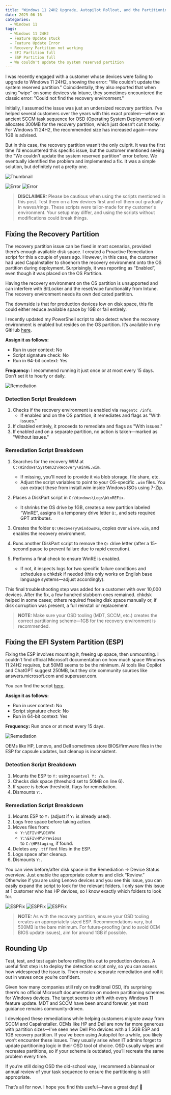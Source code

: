```yaml
---
title: "Windows 11 24H2 Upgrade, Autopilot Rollout, and the Partitioning from Hell"
date: 2025-06-16
categories:
  - Windows 11
tags:
  - Windows 11 24H2
  - Feature Update stuck
  - Feature Update Error
  - Recovery Partition not working
  - EFI Partition full
  - ESP Partition full
  - We couldn't update the system reserved partition
---
```


I was recently engaged with a customer whose devices were failing to upgrade to Windows 11 24H2, showing the error: "We couldn't update the system reserved partition." Coincidentally, they also reported that when using "wipe" on some devices via Intune, they sometimes encountered the classic error: "Could not find the recovery environment."

Initially, I assumed the issue was just an undersized recovery partition. I’ve helped several customers over the years with this exact problem—where an ancient SCCM task sequence for OSD (Operating System Deployment) only allocates 300MB for the recovery partition, which just doesn’t cut it today. For Windows 11 24H2, the recommended size has increased again—now 1GB is advised.

But in this case, the recovery partition wasn’t the only culprit. It was the first time I’d encountered this specific issue, but the customer mentioned seeing the "We couldn't update the system reserved partition" error before. We eventually identified the problem and implemented a fix. It was a simple solution, but definitely not a pretty one.

![Thumbnail](/assets/images/2025-06-16-Windows11-Partitioning-From-Hell/ITAdmin_Hell.png?raw=true "Partitioning hell")

![Error](/assets/images/2025-06-16-Windows11-Partitioning-From-Hell/RecoveryEnvironment-Error.png?raw=true "WinRE Error")
![Error](/assets/images/2025-06-16-Windows11-Partitioning-From-Hell/ESP-Error.png?raw=true "WinRE Error")

> **DISCLAIMER:** Please be cautious when using the scripts mentioned in this post. Test them on a few devices first and roll them out gradually in waves/rings. These scripts were tailor-made for my customer's environment. Your setup may differ, and using the scripts without modifications could break things.

## Fixing the Recovery Partition

The recovery partition issue can be fixed in most scenarios, provided there’s enough available disk space. I created a Proactive Remediation script for this a couple of years ago. However, in this case, the customer had used CapaInstaller to shoehorn the recovery environment onto the OS partition during deployment. Surprisingly, it was reporting as “Enabled”, even though it was placed on the OS Partition.

Having the recovery environment on the OS partition is unsupported and can interfere with BitLocker and the reset/wipe functionality from Intune. The recovery environment needs its own dedicated partition.

The downside is that for production devices low on disk space, this fix could either reduce available space by 1GB or fail entirely.

I recently updated my PowerShell script to also detect when the recovery environment is enabled but resides on the OS partition. It’s available in my GitHub [here](https://github.com/thisisevilevil/IntunePublic/tree/main/Remediations/Recovery%20Partition).

**Assign it as follows:**
- Run in user context: No  
- Script signature check: No  
- Run in 64-bit context: Yes  

**Frequency:** I recommend running it just once or at most every 15 days. Don’t set it to hourly or daily.

![Remediation](/assets/images/2025-06-16-Windows11-Partitioning-From-Hell/RecoveryPartition-Remediation.png?raw=true "Recovery Partition Remediation")

### Detection Script Breakdown

1. Checks if the recovery environment is enabled via `reagentc /info`.  
   - If enabled and on the OS partition, it remediates and flags as "With issues."
2. If disabled entirely, it proceeds to remediate and flags as "With issues."
3. If enabled and on a separate partition, no action is taken—marked as "Without issues."

### Remediation Script Breakdown

1. Searches for the recovery WIM at `C:\Windows\System32\Recovery\WinRE.wim`.  
   - If missing, you'll need to provide it via blob storage, file share, etc.
   - Adjust the script variables to point to your OS-specific `.wim` files. You can extract these from install.wim inside Windows ISOs using 7-Zip.

2. Places a DiskPart script in `C:\Windows\Logs\WinREFix`.  
   - It shrinks the OS drive by 1GB, creates a new partition labeled “WinRE”, assigns it a temporary drive letter `Q:`, and sets required GPT attributes.

3. Creates the folder `Q:\Recovery\WindowsRE`, copies over `winre.wim`, and enables the recovery environment.

4. Runs another DiskPart script to remove the `Q:` drive letter (after a 15-second pause to prevent failure due to rapid execution).

5. Performs a final check to ensure WinRE is enabled.  
   - If not, it inspects logs for two specific failure conditions and schedules a chkdsk if needed (this only works on English base language systems—adjust accordingly).

This final troubleshooting step was added for a customer with over 10,000 devices. After the fix, a few hundred stubborn ones remained. chkdsk helped in some cases; others required freeing disk space manually or, if disk corruption was present, a full reinstall or replacement.

> **NOTE:** Make sure your OSD tooling (MDT, SCCM, etc.) creates the correct partitioning scheme—1GB for the recovery environment is recommended.

## Fixing the EFI System Partition (ESP)

Fixing the ESP involves mounting it, freeing up space, then unmounting. I couldn’t find official Microsoft documentation on how much space Windows 11 24H2 requires, but 50MB seems to be the minimum. AI tools like Copilot and ChatGPT suggest 250MB, but they cite community sources like answers.microsoft.com and superuser.com.

You can find the script [here](https://github.com/thisisevilevil/IntunePublic/tree/main/Remediations/EFI%20Partition%20Cleanup).

**Assign it as follows:**
- Run in user context: No  
- Script signature check: No  
- Run in 64-bit context: Yes  

**Frequency:** Run once or at most every 15 days.

![Remediation](/assets/images/2025-06-16-Windows11-Partitioning-From-Hell/EFIPartition-Remediation-Assignment.png?raw=true "Recovery Partition Remediation")

OEMs like HP, Lenovo, and Dell sometimes store BIOS/firmware files in the ESP for capsule updates, but cleanup is inconsistent.

### Detection Script Breakdown

1. Mounts the ESP to `Y:` using `mountvol Y: /s`.
2. Checks disk space (threshold set to 50MB on line 6).
3. If space is below threshold, flags for remediation.
4. Dismounts `Y:`.

### Remediation Script Breakdown

1. Mounts ESP to `Y:` (adjust if `Y:` is already used).
2. Logs free space before taking action.
3. Moves files from:
   - `Y:\EFI\HP\DEVFW`  
   - `Y:\EFI\HP\Previous`  
   to `C:\HPStaging`, if found.
4. Deletes any `.ttf` font files in the ESP.
5. Logs space after cleanup.
6. Dismounts `Y:`.

You can view before/after disk space in the Remediation → Device Status overview. Just enable the appropriate columns and click “Review.” Otherwise if you are using Lenovo devices and you see this issue, you can easily expand the script to look for the relevant folders. I only saw this issue at 1 customer who has HP devices, so I know exactly which folders to look for.

![ESPFix](/assets/images/2025-04-14-TheCase-OfTheMissing-GPU/EFIPartition-1.png?raw=true "Partitioning hell")
![ESPFix](/assets/images/2025-04-14-TheCase-OfTheMissing-GPU/EFIPartition-2.png?raw=true "Partitioning hell")
![ESPFix](/assets/images/2025-04-14-TheCase-OfTheMissing-GPU/EFIPartition-3.png?raw=true "Partitioning hell")

> **NOTE:** As with the recovery partition, ensure your OSD tooling creates an appropriately sized ESP. Recommendations vary, but 500MB is the bare minimum. For future-proofing (and to avoid OEM BIOS update issues), aim for around 1GB if possible.

## Rounding Up

Test, test, and test again before rolling this out to production devices. A useful first step is to deploy the detection script only, so you can assess how widespread the issue is. Then create a separate remediation and roll it out in waves once you’re confident.

Given how many companies still rely on traditional OSD, it’s surprising there’s no official Microsoft documentation on modern partitioning schemes for Windows devices. The target seems to shift with every Windows 11 feature update. MDT and SCCM have been around forever, yet most guidance remains community-driven.

I developed these remediations while helping customers migrate away from SCCM and CapaInstaller. OEMs like HP and Dell are now far more generous with partition sizes—I've seen new Dell Pro devices with a 1.5GB ESP and 1GB recovery partition. If you’ve been using Autopilot for a while, you likely won’t encounter these issues. They usually arise when IT admins forget to update partitioning logic in their OSD tool of choice. OSD usually wipes and recreates partitions, so if your scheme is outdated, you’ll recreate the same problem every time.

If you’re still doing OSD the old-school way, I recommend a biannual or annual review of your task sequence to ensure the partitioning is still appropriate.

That’s all for now. I hope you find this useful—have a great day! 🙂
